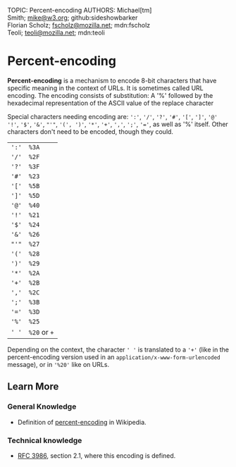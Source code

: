 TOPIC: Percent-encoding
AUTHORS: Michael[tm] Smith; mike@w3.org; github:sideshowbarker
         Florian Scholz; fscholz@mozilla.net; mdn:fscholz
         Teoli; teoli@mozilla.net; mdn:teoli

# Percent-encoding

**Percent-encoding** is a mechanism to encode 8-bit characters that have specific
meaning in the context of URLs. It is sometimes called URL encoding. The encoding
consists of substitution: A '%' followed by the hexadecimal representation of the ASCII
value of the replace character

Special characters needing encoding are: `':'`, `'/'`, `'?'`, `'#'`, `'['`, `']'`, `'@'`
`'!'`, `'$'`, `'&'`, `"'"`, `'(', ')'`, `'*'`, `'+'`, `','`, `';'`, `'='`, as well as
'%' itself. Other characters don't need to be encoded, though they could.

|  |  |
| -- | -- |
| `':'` | `%3A` |
| `'/'` | `%2F` |
| `'?'` | `%3F` |
| `'#'` | `%23` |
| `'['` | `%5B` |
| `']'` | `%5D` |
| `'@'` | `%40` |
| `'!'` | `%21` |
| `'$'` | `%24` |
| `'&'` | `%26` |
| `"'"` | `%27` |
| `'('` | `%28` |
| `')'` | `%29` |
| `'*'` | `%2A` |
| `'+'` | `%2B` |
| `','` | `%2C` |
| `';'` | `%3B` |
| `'='` | `%3D` |
| `'%'` | `%25` |
| `' '` | `%20` or `+` |

Depending on the context, the character `' '` is translated to a `'+'` (like in the
percent-encoding version used in an `application/x-www-form-urlencoded` message), or in
`'%20'` like on URLs.

## Learn More

### General Knowledge

- Definition of [percent-encoding](https://en.wikipedia.org/wiki/Percent-encoding) in Wikipedia.

### Technical knowledge

- [RFC 3986](https://tools.ietf.org/html/rfc3986), section 2.1, where this encoding is defined.
